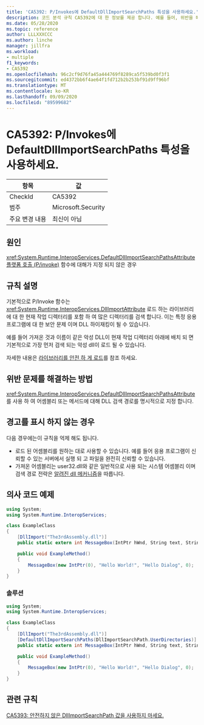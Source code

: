 ```yaml
---
title: 'CA5392: P/Invokes에 DefaultDllImportSearchPaths 특성을 사용하세요.'
description: 코드 분석 규칙 CA5392에 대 한 정보를 제공 합니다. 예를 들어, 위반을 해결 하는 방법, 위반 하는 경우를 포함 합니다.
ms.date: 05/28/2020
ms.topic: reference
author: LLLXXXCCC
ms.author: linche
manager: jillfra
ms.workload:
- multiple
f1_keywords:
- CA5392
ms.openlocfilehash: 96c2cf9d76fa45a444769f8289ca5f539bd0f3f1
ms.sourcegitcommit: ed4372bb6f4ae64f1fd712b2b253bf91d9ff96bf
ms.translationtype: MT
ms.contentlocale: ko-KR
ms.lasthandoff: 09/09/2020
ms.locfileid: "89599682"
---
```

# <a name="ca5392-use-defaultdllimportsearchpaths-attribute-for-pinvokes"></a>CA5392: P/Invokes에 DefaultDllImportSearchPaths 특성을 사용하세요.

|항목|값|
|-|-|
|CheckId|CA5392|
|범주|Microsoft.Security|
|주요 변경 내용|최신이 아님|

## <a name="cause"></a>원인

<xref:System.Runtime.InteropServices.DefaultDllImportSearchPathsAttribute> [플랫폼 호출 (P/invoke)](/dotnet/standard/native-interop/pinvoke) 함수에 대해가 지정 되지 않은 경우

## <a name="rule-description"></a>규칙 설명

기본적으로 P/Invoke 함수는 <xref:System.Runtime.InteropServices.DllImportAttribute> 로드 하는 라이브러리에 대 한 현재 작업 디렉터리를 포함 하 여 많은 디렉터리를 검색 합니다. 이는 특정 응용 프로그램에 대 한 보안 문제 이며 DLL 하이재킹이 될 수 있습니다. 

예를 들어 가져온 것과 이름이 같은 악성 DLL이 현재 작업 디렉터리 아래에 배치 되 면 기본적으로 가장 먼저 검색 되는 악성 dll이 로드 될 수 있습니다.

자세한 내용은 [라이브러리를 안전 하 게 로드](https://msrc-blog.microsoft.com/2014/05/13/load-library-safely/)를 참조 하세요.

## <a name="how-to-fix-violations"></a>위반 문제를 해결하는 방법

<xref:System.Runtime.InteropServices.DefaultDllImportSearchPathsAttribute>를 사용 하 여 어셈블리 또는 메서드에 대해 DLL 검색 경로를 명시적으로 지정 합니다.

## <a name="when-to-suppress-warnings"></a>경고를 표시 하지 않는 경우

다음 경우에는이 규칙을 억제 해도 됩니다.
- 로드 된 어셈블리를 원하는 대로 사용할 수 있습니다. 예를 들어 응용 프로그램이 신뢰할 수 있는 서버에서 실행 되 고 파일을 완전히 신뢰할 수 있습니다.
- 가져온 어셈블리는 user32.dll와 같은 일반적으로 사용 되는 시스템 어셈블리 이며 검색 경로 전략은 [알려진 dll 메커니즘](/archive/blogs/larryosterman/what-are-known-dlls-anyway)을 따릅니다.

## <a name="pseudo-code-examples"></a>의사 코드 예제

```csharp
using System;
using System.Runtime.InteropServices;

class ExampleClass
{
    [DllImport("The3rdAssembly.dll")]
    public static extern int MessageBox(IntPtr hWnd, String text, String caption, uint type);

    public void ExampleMethod()
    {
        MessageBox(new IntPtr(0), "Hello World!", "Hello Dialog", 0);
    }
}
```

### <a name="solution"></a>솔루션

```csharp
using System;
using System.Runtime.InteropServices;

class ExampleClass
{
    [DllImport("The3rdAssembly.dll")]
    [DefaultDllImportSearchPaths(DllImportSearchPath.UserDirectories)]
    public static extern int MessageBox(IntPtr hWnd, String text, String caption, uint type);

    public void ExampleMethod()
    {
        MessageBox(new IntPtr(0), "Hello World!", "Hello Dialog", 0);
    }
}
```

## <a name="related-rules"></a>관련 규칙

[CA5393: 안전하지 않은 DllImportSearchPath 값을 사용하지 마세요.](ca5393.md)